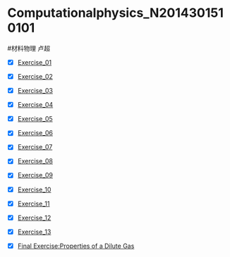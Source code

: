 # Computationalphysics_N2014301510101
#材料物理   卢超
- [x] [Exercise_01](https://www.zybuluo.com/luliang96/note/498568)

- [x] [Exercise_02](https://www.zybuluo.com/luliang96/note/503469)

- [x] [Exercise_03](https://www.zybuluo.com/luliang96/note/512524)

- [x] [Exercise_04](https://www.zybuluo.com/luliang96/note/523230)

- [x] [Exercise_05](https://www.zybuluo.com/luliang96/note/533331)

- [x] [Exercise_06](https://www.zybuluo.com/luliang96/note/541273)

- [x] [Exercise_07](https://www.zybuluo.com/luliang96/note/548706)

- [x] [Exercise_08](https://www.zybuluo.com/luliang96/note/565590)

- [x] [Exercise_09](https://www.zybuluo.com/luliang96/note/573104)

- [x] [Exercise_10](https://www.zybuluo.com/luliang96/note/580729)

- [x] [Exercise_11](https://www.zybuluo.com/luliang96/note/588738)

- [x] [Exercise_12](https://www.zybuluo.com/luliang96/note/596580)

- [x] [Exercise_13](https://www.zybuluo.com/luliang96/note/604938)

- [x] [Final Exercise:Properties of a Dilute Gas](https://www.zybuluo.com/luliang96/note/619669)
